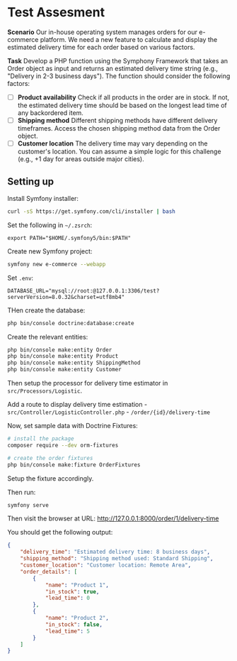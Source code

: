 # Test Assesment

**Scenario**
Our in-house operating system manages orders for our e-commerce platform. We need a new feature to calculate and display the estimated delivery time for each order based on various factors.

**Task**
Develop a PHP function using the Symphony Framework that takes an Order object as input and returns an estimated delivery time string (e.g., "Delivery in 2-3 business days"). The function should consider the following factors:

- [ ] **Product availability** Check if all products in the order are in stock. If not, the estimated delivery time should be based on the longest lead time of any backordered item.
- [ ] **Shipping method** Different shipping methods have different delivery timeframes. Access the chosen shipping method data from the Order object.
- [ ] **Customer location** The delivery time may vary depending on the customer's location. You can assume a simple logic for this challenge (e.g., +1 day for areas outside major cities).

## Setting up

Install Symfony installer:

```bash
curl -sS https://get.symfony.com/cli/installer | bash
```

Set the following in `~/.zsrch`:

```plaintext
export PATH="$HOME/.symfony5/bin:$PATH"
```

Create new Symfony project:

```bash
symfony new e-commerce --webapp
```

Set `.env`:

```plaintext
DATABASE_URL="mysql://root:@127.0.0.1:3306/test?serverVersion=8.0.32&charset=utf8mb4"
```

THen create the database:

```bash
php bin/console doctrine:database:create
```

Create the relevant entities:

```bash
php bin/console make:entity Order
php bin/console make:entity Product
php bin/console make:entity ShippingMethod
php bin/console make:entity Customer
```

Then setup the processor for delivery time estimator in `src/Processors/Logistic`.

Add a route to display delivery time estimation - `src/Controller/LogisticController.php` - `/order/{id}/delivery-time`

Now, set sample data with Doctrine Fixtures:

```bash
# install the package
composer require --dev orm-fixtures

# create the order fixtures
php bin/console make:fixture OrderFixtures
```

Setup the fixture accordingly.

Then run:

```bash
symfony serve
```

Then visit the browser at URL: <http://127.0.0.1:8000/order/1/delivery-time>

You should get the following output:

```json
{
    "delivery_time": "Estimated delivery time: 8 business days",
    "shipping_method": "Shipping method used: Standard Shipping",
    "customer_location": "Customer location: Remote Area",
    "order_details": [
        {
            "name": "Product 1",
            "in_stock": true,
            "lead_time": 0
        },
        {
            "name": "Product 2",
            "in_stock": false,
            "lead_time": 5
        }
    ]
}
```
